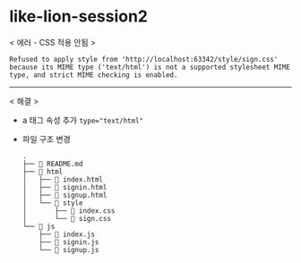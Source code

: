 # like-lion-session2

< 에러 - CSS 적용 안됨 >

```
Refused to apply style from 'http://localhost:63342/style/sign.css' because its MIME type ('text/html') is not a supported stylesheet MIME type, and strict MIME checking is enabled.
```
<hr>
< 해결 >

- a 태그 속성 추가
`
type="text/html"
`

- 파일 구조 변경
    ```
  .
  ├── 📂 README.md
  ├── 📂 html
  │   ├── 📂 index.html
  │   ├── 📂 signin.html
  │   ├── 📂 signup.html
  │   └── 📂 style
  │       ├── 📂 index.css
  │       └── 📂 sign.css
  └── 📂 js
        ├── 📂 index.js
        ├── 📂 signin.js
        └── 📂 signup.js
    ```